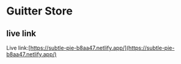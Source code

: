 # Guitter Store

## live link
Live link:[https://subtle-pie-b8aa47.netlify.app/](https://subtle-pie-b8aa47.netlify.app/)

